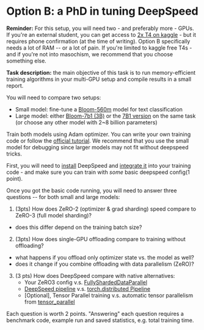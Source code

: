 # Option B: a PhD in tuning DeepSpeed

__Reminder:__ For this setup, you will need two - and preferably more - GPUs. If you're an external student, you can get access to [2x T4 on kaggle](https://www.kaggle.com/code/cpmpml/protein-bert-finetune-with-2-t4) - but it requires phone confirmation (at the time of writing). Option B specifically needs a lot of RAM -- or a lot of pain. If you're limited to kaggle free T4s - and if you're not into masochism, we recommend that you choose something else.


__Task description:__ the main objective of this task is to run memory-efficient training algorithms in your multi-GPU setup and compile results in a small report.

You will need to compare two setups:
- Small model: fine-tune a [Bloom-560m](https://huggingface.co/bigscience/bloom-560m) model for text classification
- Large model: either [Bloom-7b1 (3B)](https://huggingface.co/bigscience/bloomz-3b) or the [7B1 version](https://huggingface.co/bigscience/bloom-7b1) on the same task (or choose any other model with 2~8 billion parameters)

Train both models using Adam optimizer. You can write your own training code or follow the [official tutorial](https://github.com/huggingface/transformers/tree/main/examples/pytorch/text-classification). We recommend that you use the small model for debugging since larger models may not fit without deepspeed tricks.


First, you will need to [install](https://www.deepspeed.ai/tutorials/advanced-install/) DeepSpeed and [integrate it](https://huggingface.co/docs/transformers/main_classes/deepspeed) into your training code - and make sure you can train with *some* basic deepspeed config(1 point).

Once you got the basic code running, you will need to answer three questions -- for both small and large models:

1. (3pts) How does ZeRO-2 (optimizer & grad sharding) speed compare to ZeRO-3 (full model sharding)?
  - does this differ depend on the training batch size?

2. (3pts) How does single-GPU offloading compare to training without offloading?
  - what happens if you offload only optimizer state vs. the model as well?
  - does it change if you combine offloading with data parallelism (ZeRO)?
  

3. (3 pts) How does DeepSpeed compare with native alternatives:
   - Your ZeRO3 config v.s. [FullyShardedDataParallel](https://pytorch.org/blog/introducing-pytorch-fully-sharded-data-parallel-api/)
   - [DeepSpeed pipeline](https://www.deepspeed.ai/tutorials/pipeline/) v.s. [torch.distributed Pipeline](https://pytorch.org/docs/stable/pipeline.html)
   - [Optional], Tensor Parallel training v.s. automatic tensor parallelism from [tensor_parallel](https://github.com/BlackSamorez/tensor_parallel)
  
  
Each question is worth 2 points. "Answering" each question requires a benchmark code, example run and saved statistics, e.g. total training time.

